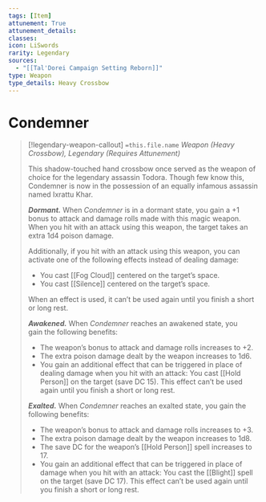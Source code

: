 ```yaml
---
tags: [Item]
attunement: True
attunement_details: 
classes: 
icon: LiSwords
rarity: Legendary
sources:
  - "[[Tal'Dorei Campaign Setting Reborn]]"
type: Weapon
type_details: Heavy Crossbow
---
```

# Condemner
>[!legendary-weapon-callout] `=this.file.name`
>*Weapon (Heavy Crossbow), Legendary (Requires Attunement)*
>
>This shadow-touched hand crossbow once served as the weapon of choice for the legendary assassin Todora. Though few know this, Condemner is now in the possession of an equally infamous assassin named Ixrattu Khar.
>
>***Dormant.*** When *Condemner* is in a dormant state, you gain a +1 bonus to attack and damage rolls made with this magic weapon. When you hit with an attack using this weapon, the target takes an extra 1d4 poison damage.
>
>Additionally, if you hit with an attack using this weapon, you can activate one of the following effects instead of dealing damage:
>
>* You cast [[Fog Cloud]] centered on the target’s space.
>* You cast [[Silence]] centered on the target’s space.
>
>When an effect is used, it can’t be used again until you finish a short or long rest.
>
>***Awakened.*** When *Condemner* reaches an awakened state, you  
>gain the following benefits:
>
>* The weapon’s bonus to attack and damage rolls increases to +2.
>* The extra poison damage dealt by the weapon increases to 1d6.
>* You gain an additional effect that can be triggered in place of dealing damage when you hit with an attack: You cast [[Hold Person]] on the target (save DC 15). This effect can’t be used again until you finish a short or long rest.
>
>***Exalted.*** When *Condemner* reaches an exalted state, you gain the following benefits:
>
>* The weapon’s bonus to attack and damage rolls increases to +3.
>* The extra poison damage dealt by the weapon increases to 1d8.
>* The save DC for the weapon’s [[Hold Person]] spell increases to 17.
>* You gain an additional effect that can be triggered in place of damage when you hit with an attack: You cast the [[Blight]] spell on the target (save DC 17). This effect can’t be used again until you finish a short or long rest.
>
>
